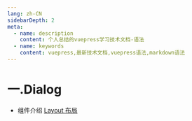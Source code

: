 ```yaml
---
lang: zh-CN
sidebarDepth: 2
meta:
  - name: description
    content: 个人总结的vuepress学习技术文档-语法
  - name: keywords
    content: vuepress,最新技术文档,vuepress语法,markdown语法
---
```


# 一.Dialog

- 组件介绍
  [Layout 布局](https://element-plus.gitee.io/#/zh-CN/component/layout)